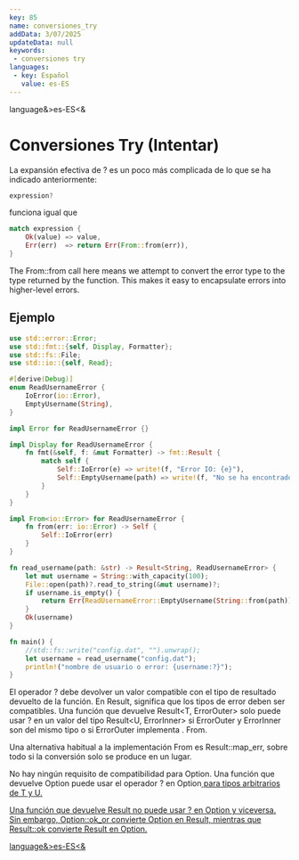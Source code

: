 ```yaml
---
key: 85
name: conversiones_try
addData: 3/07/2025
updateData: null
keywords: 
 - conversiones try
languages:
 - key: Español
   value: es-ES
---
```

language&>es-ES<&
# Conversiones Try (Intentar)
La expansión efectiva de ? es un poco más complicada de lo que se ha indicado anteriormente:

```rust
expression?
```

funciona igual que

```rust
match expression {
    Ok(value) => value,
    Err(err)  => return Err(From::from(err)),
}
```

The From::from call here means we attempt to convert the error type to the type returned by the function. This makes it easy to encapsulate errors into higher-level errors.

## Ejemplo

```rust
use std::error::Error;
use std::fmt::{self, Display, Formatter};
use std::fs::File;
use std::io::{self, Read};

#[derive(Debug)]
enum ReadUsernameError {
    IoError(io::Error),
    EmptyUsername(String),
}

impl Error for ReadUsernameError {}

impl Display for ReadUsernameError {
    fn fmt(&self, f: &mut Formatter) -> fmt::Result {
        match self {
            Self::IoError(e) => write!(f, "Error IO: {e}"),
            Self::EmptyUsername(path) => write!(f, "No se ha encontrado ningún nombre de usuario en {path}"),
        }
    }
}

impl From<io::Error> for ReadUsernameError {
    fn from(err: io::Error) -> Self {
        Self::IoError(err)
    }
}

fn read_username(path: &str) -> Result<String, ReadUsernameError> {
    let mut username = String::with_capacity(100);
    File::open(path)?.read_to_string(&mut username)?;
    if username.is_empty() {
        return Err(ReadUsernameError::EmptyUsername(String::from(path)));
    }
    Ok(username)
}

fn main() {
    //std::fs::write("config.dat", "").unwrap();
    let username = read_username("config.dat");
    println!("nombre de usuario o error: {username:?}");
}
```

El operador ? debe devolver un valor compatible con el tipo de resultado devuelto de la función. En Result, significa que los tipos de error deben ser compatibles. Una función que devuelve Result<T, ErrorOuter> solo puede usar ? en un valor del tipo Result<U, ErrorInner> si ErrorOuter y ErrorInner son del mismo tipo o si ErrorOuter implementa . From<ErrorInner>.

Una alternativa habitual a la implementación From es Result::map_err, sobre todo si la conversión solo se produce en un lugar.

No hay ningún requisito de compatibilidad para Option. Una función que devuelve Option<T> puede usar el operador ? en Option<U> para tipos arbitrarios de T y U.

Una función que devuelve Result no puede usar ? en Option y viceversa. Sin embargo, Option::ok_or convierte Option en Result, mientras que Result::ok convierte Result en Option.


language&>es-ES<&